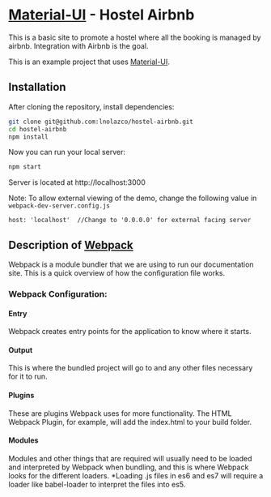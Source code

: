 # [Material-UI](http://callemall.github.io/material-ui/) - Hostel Airbnb

This is a basic site to promote a hostel where all the booking is managed by airbnb.
Integration with Airbnb is the goal.

This is an example project that uses [Material-UI](http://callemall.github.io/material-ui/).

## Installation

After cloning the repository, install dependencies:
```sh
git clone git@github.com:lnolazco/hostel-airbnb.git
cd hostel-airbnb
npm install
```

Now you can run your local server:
```sh
npm start
```
Server is located at http://localhost:3000

Note: To allow external viewing of the demo, change the following value in `webpack-dev-server.config.js`

```
host: 'localhost'  //Change to '0.0.0.0' for external facing server
```

## Description of [Webpack](http://webpack.github.io/docs/)

Webpack is a module bundler that we are using to run our documentation site.
This is a quick overview of how the configuration file works.

### Webpack Configuration:

#### Entry

Webpack creates entry points for the application to know where it starts.

#### Output

This is where the bundled project will go to and any other files necessary for it to run.

#### Plugins

These are plugins Webpack uses for more functionality.
The HTML Webpack Plugin, for example, will add the index.html to your build folder.

#### Modules

Modules and other things that are required will usually need to be loaded and interpreted by Webpack when bundling, and this is where Webpack looks for the different loaders.
*Loading .js files in es6 and es7 will require a loader like babel-loader to interpret the files into es5.
